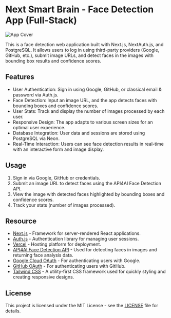 # Next Smart Brain - Face Detection App (Full-Stack)

![App Cover](./public/smartbrain_cover.png)

This is a face detection web application built with Next.js, NextAuth.js, and PostgreSQL. It allows users to log in using third-party providers (Google, GitHub, etc.), submit image URLs, and detect faces in the images with bounding box results and confidence scores.

## Features
- User Authentication: Sign in using Google, GitHub, or classical email & password via Auth.js.
- Face Detection: Input an image URL, and the app detects faces with bounding boxes and confidence scores.
- User Stats: Track and display the number of images processed by each user.
- Responsive Design: The app adapts to various screen sizes for an optimal user experience.
- Database Integration: User data and sessions are stored using PostgreSQL via Neon.
- Real-Time Interaction: Users can see face detection results in real-time with an interactive form and image display.

## Usage
1. Sign in via Google, GitHub or credentials.
2. Submit an image URL to detect faces using the API4AI Face Detection API.
3. View the image with detected faces highlighted by bounding boxes and confidence scores.
3. Track your stats (number of images processed).

## Resource
- [Next.js](https://nextjs.org/docs) - Framework for server-rendered React applications.
- [Auth.js](https://authjs.dev/) - Authentication library for managing user sessions.
- [Vercel](https://vercel.com/home) - Hosting platform for deployment.
- [API4AI Face Detection API](https://api4.ai/docs/face-analysis) - Used for detecting faces in images and returning face analysis data.
- [Google Cloud OAuth](https://developers.google.com/identity/protocols/oauth2)  - For authenticating users with Google.
- [GitHub OAuth](https://authjs.dev/guides/configuring-github)  - For authenticating users with GitHub.
- [Tailwind CSS](https://tailwindcss.com/) - A utility-first CSS framework used for quickly styling and creating responsive designs.

## License
This project is licensed under the MIT License - see the [LICENSE](./LICENSE) file for details.